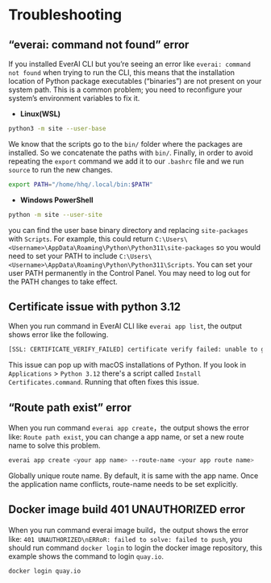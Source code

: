 # Troubleshooting

## “everai: command not found” error
If you installed EverAI CLI but you’re seeing an error like `everai: command not found` when trying to run the CLI, this means that the installation location of Python package executables (“binaries”) are not present on your system path. This is a common problem; you need to reconfigure your system’s environment variables to fix it.  
* **Linux(WSL)**  
```bash
python3 -m site --user-base
```

We know that the scripts go to the `bin/` folder where the packages are installed. So we concatenate the paths with `bin/`. Finally, in order to avoid repeating the `export` command we add it to our `.bashrc` file and we run `source` to run the new changes.  
```bash
export PATH="/home/hhq/.local/bin:$PATH"
```
* **Windows PowerShell**  
```bash
python -m site --user-site
```

you can find the user base binary directory and replacing `site-packages` with `Scripts`. For example, this could return 			`C:\Users\<Username>\AppData\Roaming\Python\Python311\site-packages` so you would need to set your PATH to include `C:\Users\<Username>\AppData\Roaming\Python\Python311\Scripts`. You can set your user PATH permanently in the Control Panel. You may need to log out for the PATH changes to take effect.  

## Certificate issue with python 3.12
When you run command in EverAI CLI like `everai app list`, the output shows error like the following.
```bash
[SSL: CERTIFICATE_VERIFY_FAILED] certificate verify failed: unable to get local issuer certificate (_ssl.c:1000)
```
This issue can pop up with macOS installations of Python. If you look in `Applications` > `Python 3.12` there's a script called `Install Certificates.command`. Running that often fixes this issue.

## “Route path exist” error
When you run command `everai app create`，the output shows the error like: `Route path exist`, you can change a app name, or set a new route name to solve this problem.
```bash
everai app create <your app name> --route-name <your app route name>
```
Globally unique route name. By default, it is same with the app name. Once the application name conflicts, route-name needs to be set explicitly.  


## Docker image build 401 UNAUTHORIZED error
When you run command everai image build，the output shows the error like: `401 UNAUTHORIZED\nERRoR: failed to solve: failed to push`, you should run command `docker login` to login the docker image repository, this example shows the command to login `quay.io`.  
```bash
docker login quay.io
```


